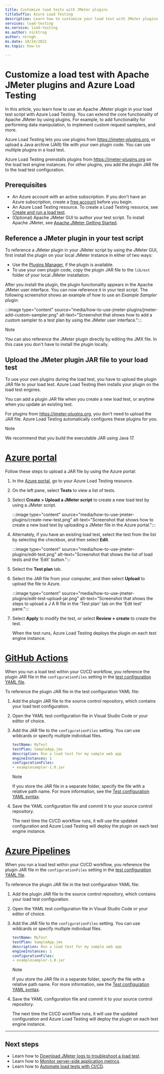 ```yaml
---
title: Customize load tests with JMeter plugins
titleSuffix: Azure Load Testing
description: Learn how to customize your load test with JMeter plugins and Azure Load Testing. Upload a custom plugin JAR file or reference a publicly available plugin.
services: load-testing
ms.service: load-testing
ms.author: nicktrog
author: ntrogh
ms.date: 10/24/2022
ms.topic: how-to

---
```

# Customize a load test with Apache JMeter plugins and Azure Load Testing

In this article, you learn how to use an Apache JMeter plugin in your load test script with Azure Load Testing. You can extend the core functionality of Apache JMeter by using plugins. For example, to add functionality for performing data manipulation, to implement custom request samplers, and more.

Azure Load Testing lets you use plugins from https://jmeter-plugins.org, or upload a Java archive (JAR) file with your own plugin code. You can use multiple plugins in a load test.

Azure Load Testing preinstalls plugins from https://jmeter-plugins.org on the load test engine instances. For other plugins, you add the plugin JAR file to the load test configuration.

## Prerequisites

* An Azure account with an active subscription. If you don't have an Azure subscription, create a [free account](https://azure.microsoft.com/free/?WT.mc_id=A261C142F) before you begin.
* An Azure Load Testing resource. To create a Load Testing resource, see [Create and run a load test](./quickstart-create-and-run-load-test.md).
* (Optional) Apache JMeter GUI to author your test script. To install Apache JMeter, see [Apache JMeter Getting Started](https://jmeter.apache.org/usermanual/get-started.html).

## Reference a JMeter plugin in your test script

To reference a JMeter plugin in your JMeter script by using the JMeter GUI, first install the plugin on your local JMeter instance in either of two ways:

- Use the [Plugins Manager](https://jmeter-plugins.org/wiki/PluginsManager/), if the plugin is available.
- To use your own plugin code, copy the plugin JAR file to the `lib/ext` folder of your local JMeter installation.

After you install the plugin, the plugin functionality appears in the Apache JMeter user interface. You can now reference it in your test script. The following screenshot shows an example of how to use an *Example Sampler* plugin:

:::image type="content" source="media/how-to-use-jmeter-plugins/jmeter-add-custom-sampler.png" alt-text="Screenshot that shows how to add a custom sampler to a test plan by using the JMeter user interface.":::

> [!NOTE]
> You can also reference the JMeter plugin directly by editing the JMX file. In this case you don't have to install the plugin locally.

## Upload the JMeter plugin JAR file to your load test

To use your own plugins during the load test, you have to upload the plugin JAR file to your load test. Azure Load Testing then installs your plugin on the load test engines.

You can add a plugin JAR file when you create a new load test, or anytime when you update an existing test.

For plugins from https://jmeter-plugins.org, you don't need to upload the JAR file. Azure Load Testing automatically configures these plugins for you.

> [!NOTE]
> We recommend that you build the executable JAR using Java 17.

# [Azure portal](#tab/portal)

Follow these steps to upload a JAR file by using the Azure portal:

1. In the [Azure portal](https://portal.azure.com), go to your Azure Load Testing resource.

1. On the left pane, select **Tests** to view a list of tests.

1. Select **Create > Upload a JMeter script** to create a new load test by using a JMeter script.

    :::image type="content" source="media/how-to-use-jmeter-plugins/create-new-test.png" alt-text="Screenshot that shows how to create a new load test by uploading a JMeter file in the Azure portal.":::

1. Alternately, if you have an existing load test, select the test from the list by selecting the checkbox, and then select **Edit**.

    :::image type="content" source="media/how-to-use-jmeter-plugins/edit-test.png" alt-text="Screenshot that shows the list of load tests and the 'Edit' button.":::

1. Select the **Test plan** tab.

1. Select the JAR file from your computer, and then select **Upload** to upload the file to Azure.

    :::image type="content" source="media/how-to-use-jmeter-plugins/edit-test-upload-jar.png" alt-text="Screenshot that shows the steps to upload a J A R file in the 'Test plan' tab on the 'Edit test' pane.":::

1. Select **Apply** to modify the test, or select **Review + create** to create the test.

    When the test runs, Azure Load Testing deploys the plugin on each test engine instance.

# [GitHub Actions](#tab/github)

When you run a load test within your CI/CD workflow, you reference the plugin JAR file in the `configurationFiles` setting in the [test configuration YAML file](./reference-test-config-yaml.md).

To reference the plugin JAR file in the test configuration YAML file:

1. Add the plugin JAR file to the source control repository, which contains your load test configuration.

1. Open the YAML test configuration file in Visual Studio Code or your editor of choice.

1. Add the JAR file to the `configurationFiles` setting. You can use wildcards or specify multiple individual files. 

    ```yaml
    testName: MyTest
    testPlan: SampleApp.jmx
    description: Run a load test for my sample web app
    engineInstances: 1
    configurationFiles:
    - examplesampler-1.0.jar
    ```

    > [!NOTE]
    > If you store the JAR file in a separate folder, specify the file with a relative path name. For more information, see the [Test configuration YAML syntax](./reference-test-config-yaml.md).

1. Save the YAML configuration file and commit it to your source control repository.
  
    The next time the CI/CD workflow runs, it will use the updated configuration and Azure Load Testing will deploy the plugin on each test engine instance.

# [Azure Pipelines](#tab/pipelines)

When you run a load test within your CI/CD workflow, you reference the plugin JAR file in the `configurationFiles` setting in the [test configuration YAML file](./reference-test-config-yaml.md).

To reference the plugin JAR file in the test configuration YAML file:

1. Add the plugin JAR file to the source control repository, which contains your load test configuration.

1. Open the YAML test configuration file in Visual Studio Code or your editor of choice.

1. Add the JAR file to the `configurationFiles` setting. You can use wildcards or specify multiple individual files. 

    ```yaml
    testName: MyTest
    testPlan: SampleApp.jmx
    description: Run a load test for my sample web app
    engineInstances: 1
    configurationFiles:
    - examplesampler-1.0.jar
    ```

    > [!NOTE]
    > If you store the JAR file in a separate folder, specify the file with a relative path name. For more information, see the [Test configuration YAML syntax](./reference-test-config-yaml.md).

1. Save the YAML configuration file and commit it to your source control repository.
  
    The next time the CI/CD workflow runs, it will use the updated configuration and Azure Load Testing will deploy the plugin on each test engine instance.

---

## Next steps

- Learn how to [Download JMeter logs to troubleshoot a load test](./how-to-troubleshoot-failing-test.md).
- Learn how to [Monitor server-side application metrics](./how-to-monitor-server-side-metrics.md).
- Learn how to [Automate load tests with CI/CD](./tutorial-identify-performance-regression-with-cicd.md).
